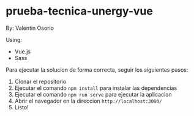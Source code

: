 # prueba-tecnica-unergy-vue

By: Valentin Osorio

Using:
- Vue.js
- Sass

Para ejecutar la solucion de forma correcta, seguir los siguientes pasos:
1. Clonar el repositorio
2. Ejecutar el comando <code>npm install</code> para instalar las dependencias
3. Ejecutar el comando <code>npm run serve</code> para ejecutar la aplicacion
4. Abrir el navegador en la direccion `http://localhost:3000/`
5. Listo!
